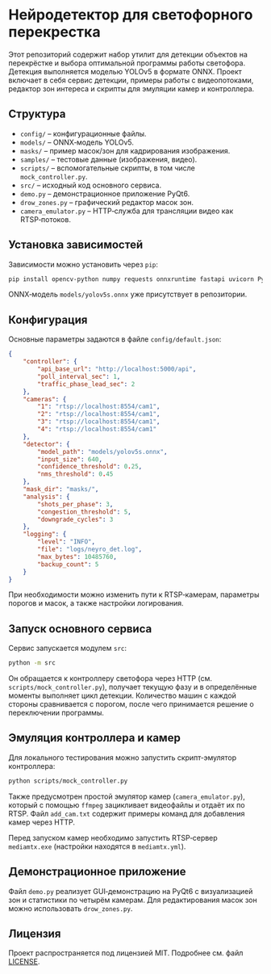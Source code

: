 # Нейродетектор для светофорного перекрестка

Этот репозиторий содержит набор утилит для детекции объектов на перекрёстке и выбора оптимальной программы работы светофора. Детекция выполняется моделью YOLOv5 в формате ONNX. Проект включает в себя сервис детекции, примеры работы с видеопотоками, редактор зон интереса и скрипты для эмуляции камер и контроллера.

## Структура

- `config/` – конфигурационные файлы.
- `models/` – ONNX‑модель YOLOv5.
- `masks/` – пример масок/зон для кадрирования изображения.
- `samples/` – тестовые данные (изображения, видео).
- `scripts/` – вспомогательные скрипты, в том числе `mock_controller.py`.
- `src/` – исходный код основного сервиса.
- `demo.py` – демонстрационное приложение PyQt6.
- `drow_zones.py` – графический редактор масок зон.
- `camera_emulator.py` – HTTP‑служба для трансляции видео как RTSP‑потоков.

## Установка зависимостей

Зависимости можно установить через `pip`:

```bash
pip install opencv-python numpy requests onnxruntime fastapi uvicorn PyQt6 ultralytics
```

ONNX‑модель `models/yolov5s.onnx` уже присутствует в репозитории.

## Конфигурация

Основные параметры задаются в файле `config/default.json`:

```json
{
    "controller": {
        "api_base_url": "http://localhost:5000/api",
        "poll_interval_sec": 1,
        "traffic_phase_lead_sec": 2
    },
    "cameras": {
        "1": "rtsp://localhost:8554/cam1",
        "2": "rtsp://localhost:8554/cam1",
        "3": "rtsp://localhost:8554/cam1",
        "4": "rtsp://localhost:8554/cam1"
    },
    "detector": {
        "model_path": "models/yolov5s.onnx",
        "input_size": 640,
        "confidence_threshold": 0.25,
        "nms_threshold": 0.45
    },
    "mask_dir": "masks/",
    "analysis": {
        "shots_per_phase": 3,
        "congestion_threshold": 5,
        "downgrade_cycles": 3
    },
    "logging": {
        "level": "INFO",
        "file": "logs/neyro_det.log",
        "max_bytes": 10485760,
        "backup_count": 5
    }
}
```

При необходимости можно изменить пути к RTSP‑камерам, параметры порогов и масок, а также настройки логирования.

## Запуск основного сервиса

Сервис запускается модулем `src`:

```bash
python -m src
```

Он обращается к контроллеру светофора через HTTP (см. `scripts/mock_controller.py`), получает текущую фазу и в определённые моменты выполняет цикл детекции. Количество машин с каждой стороны сравнивается с порогом, после чего принимается решение о переключении программы.

## Эмуляция контроллера и камер

Для локального тестирования можно запустить скрипт‐эмулятор контроллера:

```bash
python scripts/mock_controller.py
```

Также предусмотрен простой эмулятор камер (`camera_emulator.py`), который с помощью `ffmpeg` зацикливает видеофайлы и отдаёт их по RTSP. Файл `add_cam.txt` содержит примеры команд для добавления камер через HTTP.

Перед запуском камер необходимо запустить RTSP‑сервер `mediamtx.exe` (настройки находятся в `mediamtx.yml`).

## Демонстрационное приложение

Файл `demo.py` реализует GUI‐демонстрацию на PyQt6 с визуализацией зон и статистики по четырём камерам. Для редактирования масок зон можно использовать `drow_zones.py`.

## Лицензия

Проект распространяется под лицензией MIT. Подробнее см. файл [LICENSE](LICENSE).

